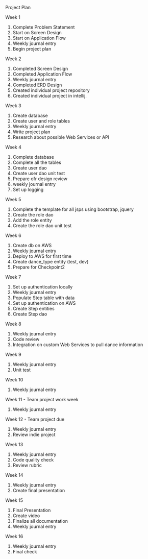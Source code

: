 Project Plan

Week 1
1.	Complete Problem Statement
2.	Start on Screen Design
3.	Start on Application Flow
4.	Weekly journal entry
5.	Begin project plan 

Week 2

1. Completed Screen Design 
2. Completed Application Flow
3. Weekly journal entry
4. Completed ERD Design 
5. Created individual project repository 
6. Created individual project in intellij.

Week 3

1. Create database
2. Create user and role tables
3. Weekly journal entry 
4. Write project plan
5. Research about possible Web Services or API

Week 4 
1. Complete database 
2. Complete all the tables
3. Create user dao
4. Create user dao unit test
5. Prepare ofr design review
6. weekly journal entry
7. Set up logging

Week 5 
1. Complete the template for all jsps using bootstrap, jquery
2. Create the role dao 
3. Add the role entity
4. Create the role dao unit test

Week 6 
1. Create db on AWS 
2. Weekly journal entry
3. Deploy to AWS for first time
4. Create dance_type entity (test, dev)
5. Prepare for Checkpoint2

Week 7
1. Set up authentication locally
2. Weekly journal entry
3. Populate Step table with data
4. Set up authentication on AWS
5. Create Step entities
6. Create Step dao

Week 8
1. Weekly journal entry
2. Code review
3. Integration on custom Web Services to pull dance information

Week 9 
1. Weekly journal entry
2. Unit test

Week 10 
1. Weekly journal entry

Week 11 - Team project work week
1. Weekly journal entry

Week 12 - Team project due
1. Weekly journal entry
2. Review indie project

Week 13
1. Weekly journal entry
2. Code quality check
3. Review rubric

Week 14
1. Weekly journal entry
2. Create final presentation

Week 15
1. Final Presentation
2. Create video
3. Finalize all documentation
4. Weekly journal entry

Week 16
1. Weekly journal entry
2. Final check









